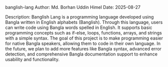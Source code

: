 banglish-lang
Author: Md. Borhan Uddin Himel 
Date: 2025-08-27

Description:
Banglish Lang is a programming language developed using Bangla written in English alphabets (Banglish). Through this language, users can write code using Bangla words spelled in English. It supports basic programming concepts such as if-else, loops, functions, arrays, and strings with a simple syntax. The goal of this project is to make programming easier for native Bangla speakers, allowing them to code in their own language. In the future, we plan to add more features like Bangla syntax, advanced error detection, and comprehensive Bangla documentation support to enhance usability and functionality.
